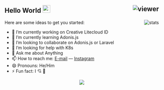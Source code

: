 ## Hello World <img src="https://media.giphy.com/media/hvRJCLFzcasrR4ia7z/giphy.gif" width="25px"> <img align="right" src="https://komarev.com/ghpvc/?username=adityanurdin&style=flat&color=d83a7c" alt="viewer" />

<img align="right" src="https://github-readme-stats.vercel.app/api?username=adityanurdin&show_icons=true&theme=shades-of-purple&include_all_commits=true&count_private=true" alt="stats" />

<!--
**adityanurdin/adityanurdin** is a ✨ _special_ ✨ repository because its `README.md` (this file) appears on your GitHub profile.
-->

Here are some ideas to get you started:

- 🔭 I’m currently working on Creative Litecloud ID
- 🌱 I’m currently learning Adonis.js
- 👯 I’m looking to collaborate on Adonis.js or Laravel
- 🤔 I’m looking for help with K8s
- 💬 Ask me about Anything
- 📫 How to reach me: [E-mail](mailto:aditya@litecloud.id) &mdash; [Instagram](https://instagram.com/abubakarr_ra)
- 😄 Pronouns: He/Him
- ⚡ Fun fact: I 💘 👩


<p align="center">
  <a href="https://github.com/anuraghazra/github-readme-stats">
    <img src="https://github-readme-stats.vercel.app/api/top-langs/?username=adityanurdin&layout=compact&theme=shades-of-purple&card_width=800" />
  </a>
</p>
